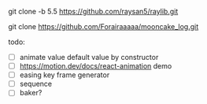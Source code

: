 git clone -b 5.5 https://github.com/raysan5/raylib.git

git clone https://github.com/Forairaaaaa/mooncake_log.git

todo:
- [ ] animate value default value by constructor
- [ ] https://motion.dev/docs/react-animation demo
- [ ] easing key frame generator
- [ ] sequence
- [ ] baker?
